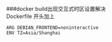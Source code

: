 ###docker build出现交互式时区设置解决<br />
Dockerfile 开头加上
```docker
ARG DEBIAN_FRONTEND=noninteractive
ENV TZ=Asia/Shanghai
```